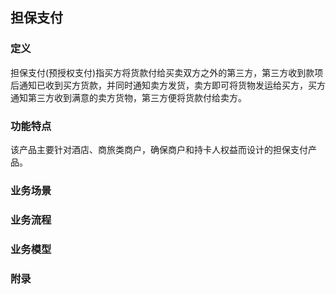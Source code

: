 ## 担保支付

### 定义

担保支付\(预授权支付\)指买方将货款付给买卖双方之外的第三方，第三方收到款项后通知已收到买方货款，并同时通知卖方发货，卖方即可将货物发运给买方，买方通知第三方收到满意的卖方货物，第三方便将货款付给卖方。

### 功能特点

该产品主要针对酒店、商旅类商户，确保商户和持卡人权益而设计的担保支付产品。

### 业务场景

### 业务流程

### 业务模型

### 附录



